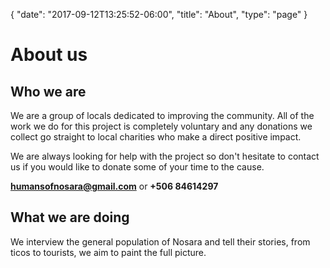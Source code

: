 {
  "date": "2017-09-12T13:25:52-06:00",
  "title": "About",
  "type": "page"
}


# About us

## Who we are

We are a group of locals dedicated to improving the community. All of the work we do for this project is completely voluntary and any donations we collect go straight to local charities who make a direct positive impact.

We are always looking for help with the project so don't hesitate to contact us if you would like to donate some of your time to the cause.

**humansofnosara@gmail.com** or **+506 84614297**

## What we are doing

We interview the general population of Nosara and tell their stories, from ticos to tourists, we aim to paint the full picture.